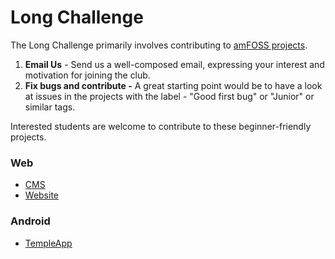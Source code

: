 # Long Challenge

The Long Challenge primarily involves contributing to [amFOSS projects](https://gitlab.com/amfoss). 

1. **Email Us** - Send us a well-composed email, expressing your interest and motivation for joining the club.
2. **Fix bugs and contribute -** A great starting point would be to have a look at issues in the projects with the label - "Good first bug" or "Junior" or similar tags. 

Interested students are welcome to contribute to these beginner-friendly projects.

### Web 

* [CMS](https://gitlab.com/amfoss/cms/)
* [Website](https://gitlab.com/amfoss/website/)

### Android

* [TempleApp](https://gitlab.com/amfoss/TempleApp)



